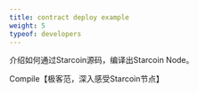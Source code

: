 ```yaml
---
title: contract deploy example
weight: 5
typeof: developers
---
```


介绍如何通过Starcoin源码，编译出Starcoin Node。

<!--more-->

Compile【极客范，深入感受Starcoin节点】
